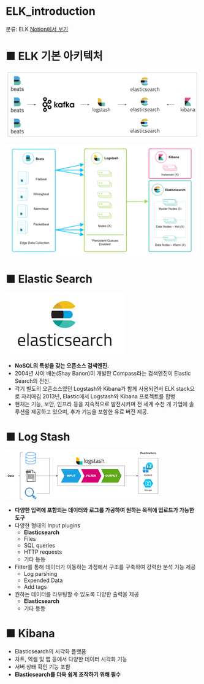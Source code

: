 # ELK_introduction

분류: ELK
[Notion에서 보기](https://www.notion.so/ELK_introduction-4c61592ed24d453f8835345e9d599b2b)

# ■ ELK 기본 아키텍처

![Untitled](https://github.com/dotorimuk1112/TIL/blob/main/ELK/imgs1/Untitled.png)

![Untitled](https://github.com/dotorimuk1112/TIL/blob/main/ELK/imgs1/Untitled%201.png)

# ■ Elastic Search

![download.png](https://github.com/dotorimuk1112/TIL/blob/main/ELK/imgs1/download.png)

- **NoSQL의 특성을 갖는 오픈소스 검색엔진.**
- 2004년 샤이 배논(Shay Banon)이 개발한 Compass라는 검색엔진이
Elastic Search의 전신.
- 각기 별도의 오픈소스였던 Logstash와 Kibana가 함께 사용되면서
ELK stack으로 자리매김
2013년, Elastic에서 Logstash와 Kibana 프로젝트를 합병
- 현재는 기능, 보안, 인프라 등을 지속적으로 발전시키며 전 세계 수천 개 기업에 솔루션을 제공하고 있으며, 추가 기능을 포함한 유료 버전 제공.

# ■ Log Stash

![download.png](https://github.com/dotorimuk1112/TIL/blob/main/ELK/imgs1/download%201.png)

- **다양한 입력에 포함되는 데이터와 로그를 가공하여 원하는 목적에 업로드가 가능한 도구**
- 다양한 형태의 Input plugins
    - **Elasticsearch**
    - Files
    - SQL queries
    - HTTP requests
    - 기타 등등
- Filter를 통해 데이터가 이동하는 과정에서 구조를 구축하여 강력한 분석
기능 제공
    - Log parshing
    - Expended Data
    - Add tags
- 원하는 데이터를 라우팅할 수 있도록 다양한 출력을 제공
    - **Elasticsearch**
    - 기타 등등

# ■ Kibana

- Elasticsearch의 시각화 플랫폼
- 차트, 엑셀 및 맵 등에서 다양한 데이터 시각화 기능
- 서버 상태 확인 기능 포함
- **Elasticsearch를 더욱 쉽게 조작하기 위해 필수**